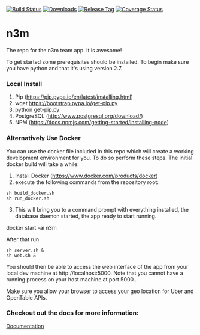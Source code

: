 [![Build Status](https://travis-ci.org/team-n3m/n3m.png?branch=master)](https://travis-ci.org/team-n3m/n3m)
[![Downloads][downloads-image]][downloads-url]
[![Release Tag][tag-image]][tag-url]
[![Coverage Status](https://coveralls.io/repos/github/team-n3m/n3m/badge.svg?branch=master)](https://coveralls.io/github/team-n3m/n3m?branch=master)

# n3m
The repo for the n3m team app. It is awesome!

To get started some prerequisites should be installed. To begin make sure you have python and that it's using version 2.7.

### Local Install
1. Pip (https://pip.pypa.io/en/latest/installing.html)
  1. wget https://bootstrap.pypa.io/get-pip.py
  2. python get-pip.py
2. PostgreSQL (http://www.postgresql.org/download/)
3. NPM (https://docs.npmjs.com/getting-started/installing-node)


### Alternatively Use Docker
You can use the docker file included in this repo which will create a working development environment for you. To do so perform these steps. The initial docker build will take a while:

1. Install Docker (https://www.docker.com/products/docker)
2. execute the following commands from the repository root:
```
sh build_docker.sh 
sh run_docker.sh

```
3. This will bring you to a command prompt with everything installed, the database daemon started, the app ready to start running. 

docker start -ai n3m

After that run 
```
sh server.sh &
sh web.sh &
```
You should then be able to access the web interface of the app from your local dev machine at http://localhost:5000. Note that you cannot have a running process on your host machine at port 5000..

Make sure you allow your browser to access your geo location for Uber and OpenTable APIs.

### Checkout out the docs for more information:
[Documentation](docs/Documentation.md)

[tag-image]: https://img.shields.io/github/tag/team-n3m/n3m.svg
[tag-url]: https://github.com/team-n3m/n3m/releases/tag/v2.0
[downloads-image]: https://img.shields.io/github/downloads/team-n3m/n3m/latest/n3m.svg
[downloads-url]: https://github.com/team-n3m/n3m
